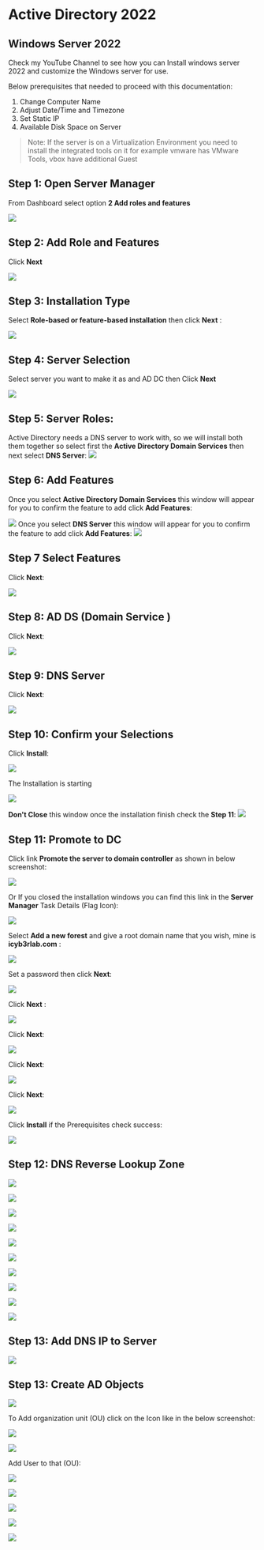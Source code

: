 # Active Directory 2022


## Windows Server 2022

Check my YouTube Channel to see how you can Install windows server 2022 and customize the Windows server for use.

Below prerequisites that needed to proceed with this documentation:

1. Change Computer Name 
2. Adjust Date/Time and Timezone 
3. Set Static IP 
4. Available Disk Space on Server

> Note: If the server is on a Virtualization Environment you need to install the integrated tools on it for example vmware has VMware Tools, vbox have additional Guest


## Step 1: Open Server Manager 

From Dashboard select option **2 Add roles and features** 

![](attachments/Pasted%20image%2020220802132324.png)

## Step 2: Add Role and Features 

Click **Next**

![](attachments/Pasted%20image%2020220802132419.png)

## Step 3: Installation Type 
Select **Role-based or feature-based installation** then click **Next**  :

![](attachments/Pasted%20image%2020220802132452.png)

## Step 4: Server Selection
Select server you want to make it as and AD DC then Click **Next**

![](attachments/Pasted%20image%2020220802132543.png)

## Step 5: Server Roles:
Active Directory needs a DNS server to work with, so we will install both them together so select first the **Active Directory Domain Services** then next select **DNS Server**: 
![](attachments/Pasted%20image%2020220802132643.png)

## Step 6: Add Features
Once you select **Active Directory Domain Services** this window will appear for you to confirm the feature to add click **Add Features**:

![](attachments/Pasted%20image%2020220802132751.png)
Once you select **DNS Server** this window will appear for you to confirm the feature to add click **Add Features**:
![](attachments/Pasted%20image%2020220802132837.png)

## Step 7 Select Features 
Click **Next**:

![](attachments/Pasted%20image%2020220802132933.png)

## Step 8: AD DS (Domain Service )
Click **Next**:

![](attachments/Pasted%20image%2020220802133016.png)

## Step 9: DNS Server
Click **Next**:

![](attachments/Pasted%20image%2020220802133144.png)


## Step 10: Confirm your Selections
Click **Install**:

![](attachments/Pasted%20image%2020220802133226.png)

The Installation is starting

![](attachments/Pasted%20image%2020220802133256.png)

**Don't Close** this window once the installation finish check the **Step 11**:
![](attachments/Pasted%20image%2020220802134319.png)

## Step 11: Promote to DC 

Click link **Promote the server to domain controller** as shown in below screenshot:

![](attachments/Pasted%20image%2020220802134532.png)

Or If you closed the installation windows you can find this link in the **Server Manager** Task Details (Flag Icon):

![](attachments/Pasted%20image%2020220802134719.png)

Select **Add a new forest** and give a root domain name that you wish, mine is **icyb3rlab.com** :

![](attachments/Pasted%20image%2020220802135315.png)

Set a password then click **Next**:

![](attachments/Pasted%20image%2020220802135543.png)

Click **Next** : 

![](attachments/Pasted%20image%2020220802135700.png)

Click **Next**:

![](attachments/Pasted%20image%2020220802135754.png)

Click **Next**:

![](attachments/Pasted%20image%2020220802135847.png)

Click **Next**:

![](attachments/Pasted%20image%2020220802135916.png)

Click **Install** if the Prerequisites check success:

![](attachments/Pasted%20image%2020220802140118.png)



## Step 12: DNS Reverse Lookup Zone

![](attachments/Pasted%20image%2020220802142100.png)


![](attachments/Pasted%20image%2020220802142347.png)

![](attachments/Pasted%20image%2020220802142403.png)

![](attachments/Pasted%20image%2020220802142451.png)

![](attachments/Pasted%20image%2020220802142519.png)

![](attachments/Pasted%20image%2020220802142559.png)

![](attachments/Pasted%20image%2020220802142740.png)

![](attachments/Pasted%20image%2020220802142851.png)

![](attachments/Pasted%20image%2020220802142914.png)

![](attachments/Pasted%20image%2020220802143047.png)

## Step 13: Add DNS IP to Server

![](attachments/Pasted%20image%2020220802143421.png)

## Step 13: Create AD Objects 

![](attachments/Pasted%20image%2020220802143549.png)

To Add organization unit (OU) click on the Icon like in the below screenshot:

![](attachments/Pasted%20image%2020220802143737.png)

![](attachments/Pasted%20image%2020220802143846.png)

Add User to that (OU):

![](attachments/Pasted%20image%2020220802144016.png)


![](attachments/Pasted%20image%2020220802144125.png)

![](attachments/Pasted%20image%2020220802144310.png)

![](attachments/Pasted%20image%2020220802144349.png)

![](attachments/Pasted%20image%2020220802144427.png)


